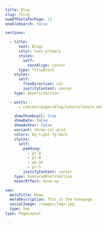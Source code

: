 ```yaml
---
title: Blog
slug: /blog
numOfPostsPerPage: 12
enableSearch: false

sections:

  - title:
      text: Blogs
      color: text-primary
      styles:
        self:
          textAlign: center
      type: TitleBlock
    styles:
      self:
        flexDirection: col
        justifyContent: center
    type: GenericSection

  - posts:
      - content/pages/blog/lahore/lahore.md

    showThumbnail: true
    showDate: false
    showAuthor: false
    variant: three-col-grid
    colors: bg-light-fg-dark
    styles:
      self:
        padding:
          - pt-0
          - pl-0
          - pb-10
          - pr-5
        justifyContent: center
    type: FeaturedPostsSection
    hoverEffect: move-up

seo:
  metaTitle: Home
  metaDescription: This is the homepage.
  socialImage: /images/logo.jpg
  type: Seo
type: PageLayout

---
```

